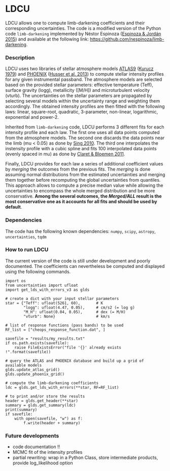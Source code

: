 # LDCU

LDCU allows one to compute limb-darkening coefficients and their corresponding uncertainties.
The code is a modified version of the Python code `limb-darkening` implemented by Néstor Espinoza ([Espinoza & Jordán 2015](https://doi.org/10.1093/mnras/stv744)) and available at the following link: https://github.com/nespinoza/limb-darkening.

### Description
LDCU uses two libraries of stellar atmosphere models [ATLAS9](http://kurucz.harvard.edu/grids.html) ([Kurucz 1979](https://doi.org/10.1086/190589)) and [PHOENIX](https://phoenix.astro.physik.uni-goettingen.de) ([Husser et al. 2013](https://doi.org/10.1051/0004-6361/201219058)) to compute stellar intensity profiles for any given instrumental passband. The atmosphere models are selected based on the provided stellar parameters: effective temperature (Teff), surface gravity (logg), metallicity ([M/H]) and microturbulent velocity (vturb). The uncertainties on the stellar parameters are propagated by selecting several models within the uncertainty range and weighting them accordingly. The obtained intensity profiles are then fitted with the following laws:
linear, square-root, quadratic, 3-parameter, non-linear, logarithmic, exponential and power-2.

Inherited from `limb-darkening` code, LDCU performs 3 different fits for each intensity profile and each law. The first one uses all data points computed from the atmosphere models. The second one discards the data points near the limb (mu < 0.05) as done by [Sing 2010](https://doi.org/10.1051/0004-6361/200913675). The third one interpolates the instensity profile with a cubic spline and fits 100 interpolated data points (evenly spaced in mu) as done by [Claret & Bloemen 2011](https://doi.org/10.1051/0004-6361/20111645).

Finally, LDCU provides for each law a series of additional coefficient values by *merging* the outcomes from the previous fits. The *merging* is done assuming normal distributions from the estimated uncertainties and merging them together before recomputing the global uncertainties from quantiles. This approach allows to compute a precise median value while allowing the uncertainties to encompass the whole merged distribution and be more conservative. **Among the several outcomes, the *Merged/ALL* result is the most conservative one as it accounts for all fits and should be used by default**.

### Dependencies
The code has the following known dependencies:
`numpy`, `scipy`, `astropy`, `uncertainties`, `tqdm`

### How to run LDCU
The current version of the code is still under development and poorly documented. The coefficients can nevertheless be computed and displayed using the following commands.
```
import os
from uncertainties import ufloat
import get_lds_with_errors_v3 as glds

# create a dict with your input stellar parameters
star = {"Teff": ufloat(5261, 60),       # K
        "logg": ufloat(4.47, 0.05),     # cm/s2 (= log g)
        "M_H": ufloat(0.04, 0.05),      # dex (= M/H)
        "vturb": None}                  # km/s

# list of response functions (pass bands) to be used
RF_list = ["cheops_response_function.dat", ]

savefile = "results/my_results.txt"
if os.path.exists(savefile):
    raise FileExistsError("file '{}' already exists !".format(savefile))

# query the ATLAS and PHOENIX database and build up a grid of available models
glds.update_atlas_grid()
glds.update_phoenix_grid()

# compute the limb-darkening coefficients
ldc = glds.get_lds_with_errors(**star, RF=RF_list)

# to print and/or store the results
header = glds.get_header(**star)
summary = glds.get_summary(ldc)
print(summary)
if savefile:
    with open(savefile, "w") as f:
        f.write(header + summary)

```

### Future developments
- code documentation !!
- MCMC fit of the intensity profiles
- partial rewriting: wrap in a Python Class, store intermediate products, provide log_likelihood option
